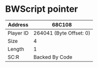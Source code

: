 #  BWScript pointer
Address   | 68C108
----------|-------------
Player ID | 264041 (Byte Offset: 0)
Size 	  | 4
Length 	  | 1
SC:R      | Backed By Code


